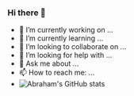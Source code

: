 ### Hi there 👋

- 🔭 I’m currently working on ...
- 🌱 I’m currently learning ...
- 👯 I’m looking to collaborate on ...
- 🤔 I’m looking for help with ...
- 💬 Ask me about ...
- 📫 How to reach me: ...
- ![Abraham's GitHub stats](https://github-readme-stats.vercel.app/api?username=abrahammehari&theme=prussian&show_icons=true)
